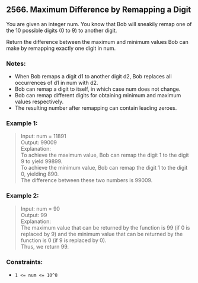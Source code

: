 ## 2566. Maximum Difference by Remapping a Digit

You are given an integer num. You know that Bob will sneakily remap one of the 10 possible digits (0 to 9) to another digit.

Return the difference between the maximum and minimum values Bob can make by remapping exactly one digit in num.

### Notes:

- When Bob remaps a digit d1 to another digit d2, Bob replaces all occurrences of d1 in num with d2.
- Bob can remap a digit to itself, in which case num does not change.
- Bob can remap different digits for obtaining minimum and maximum values respectively.
- The resulting number after remapping can contain leading zeroes.
 

### Example 1:

> Input: num = 11891<br/>
> Output: 99009<br/>
> Explanation: <br/>
> To achieve the maximum value, Bob can remap the digit 1 to the digit 9 to yield 99899.<br/>
> To achieve the minimum value, Bob can remap the digit 1 to the digit 0, yielding 890.<br/>
> The difference between these two numbers is 99009.

### Example 2:

> Input: num = 90<br/>
> Output: 99<br/>
> Explanation:<br/>
> The maximum value that can be returned by the function is 99 (if 0 is replaced by 9) and the minimum value that can be returned by the function is 0 (if 9 is replaced by 0).<br/>
> Thus, we return 99.
 
### Constraints:

- `1 <= num <= 10^8`